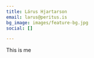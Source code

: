 ```yaml
---
title: Lárus Hjartarson
email: larus@peritus.is
bg_image: images/feature-bg.jpg
social: []

---
```

This is me